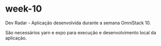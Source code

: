 # week-10
Dev Radar - Aplicação desenvolvida durante a semana OmniStack 10.

São necessários yarn e expo para execução e desenvolvimento local da aplicação.
